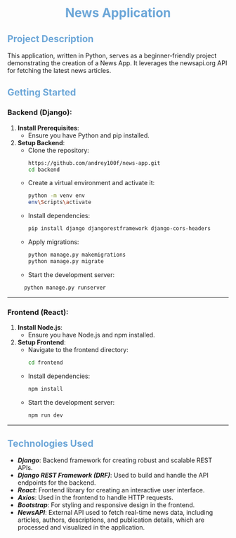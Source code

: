 <h1 align="center" style="color: #6DA7D8"> News Application </h1>

## <span style="color: #6DA7D8"> Project Description

This application, written in Python, serves as a beginner-friendly project demonstrating the creation of a News App. It leverages the newsapi.org API for fetching the latest news articles.

## <span style="color: #6DA7D8"> Getting Started

### Backend (Django):
1. **Install Prerequisites**:
    - Ensure you have Python and pip installed.
2. **Setup Backend**:
    - Clone the repository:  
      ```bash
      https://github.com/andrey100f/news-app.git
      cd backend
      ```
    - Create a virtual environment and activate it:  
      ```bash
      python -m venv env
      env\Scripts\activate
      ```
    - Install dependencies:  
      ```bash
      pip install django djangorestframework django-cors-headers
      ```
    - Apply migrations:
      ```bash
      python manage.py makemigrations
      python manage.py migrate
      ```
    - Start the development server:
    ```bash
      python manage.py runserver
      ```

---

### Frontend (React):
1. **Install Node.js**:
    - Ensure you have Node.js and npm installed.
2. **Setup Frontend**:
    - Navigate to the frontend directory:
      ```bash
      cd frontend
      ```
    - Install dependencies:  
      ```bash
      npm install
      ```
    - Start the development server:  
      ```bash
      npm run dev
      ```

---

## <span style="color: #6DA7D8"> Technologies Used

- **<i>Django</i>**: Backend framework for creating robust and scalable REST APIs.
- **<i>Django REST Framework (DRF)</i>**: Used to build and handle the API endpoints for the backend.
- **<i>React</i>**: Frontend library for creating an interactive user interface.
- **<i>Axios</i>**: Used in the frontend to handle HTTP requests.
- **<i>Bootstrap</i>**: For styling and responsive design in the frontend.
- **<i>NewsAPI</i>**: External API used to fetch real-time news data, including articles, authors, descriptions, and publication details, which are processed and visualized in the application.

